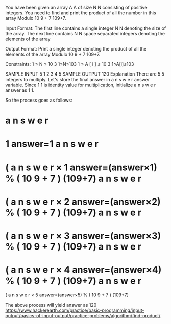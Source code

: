 You have been given an array 
A
A of size 
N
N consisting of positive integers. You need to find and print the product of all the number in this array Modulo 
10
9
+
7
109+7.

Input Format:
The first line contains a single integer 
N
N denoting the size of the array. The next line contains 
N
N space separated integers denoting the elements of the array

Output Format:
Print a single integer denoting the product of all the elements of the array Modulo 
10
9
+
7
109+7.

Constraints:
 1
≤
N
≤
10
3
1≤N≤103
 1
≤
A
[
i
]
≤
10
3
1≤A[i]≤103

SAMPLE INPUT 
5
1 2 3 4 5
SAMPLE OUTPUT 
120
Explanation
There are 
5
5 integers to multiply. Let's store the final answer in 
a
n
s
w
e
r
answer variable. Since 
1
1 is identity value for multiplication, initialize 
a
n
s
w
e
r
answer as 
1
1.

So the process goes as follows:

a
n
s
w
e
r
=
1
answer=1
 a
n
s
w
e
r
=
(
a
n
s
w
e
r
×
1
answer=(answer×1) % 
(
10
9
+
7
)
(109+7)
 a
n
s
w
e
r
=
(
a
n
s
w
e
r
×
2
answer=(answer×2) % 
(
10
9
+
7
)
(109+7)
 a
n
s
w
e
r
=
(
a
n
s
w
e
r
×
3
answer=(answer×3) % 
(
10
9
+
7
)
(109+7)
 a
n
s
w
e
r
=
(
a
n
s
w
e
r
×
4
answer=(answer×4) % 
(
10
9
+
7
)
(109+7)
 a
n
s
w
e
r
=
(
a
n
s
w
e
r
×
5
answer=(answer×5) % 
(
10
9
+
7
)
(109+7)

The above process will yield answer as 
120
https://www.hackerearth.com/practice/basic-programming/input-output/basics-of-input-output/practice-problems/algorithm/find-product/

